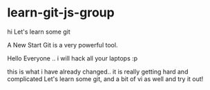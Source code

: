 # learn-git-js-group
hi
Let's learn some git

A New Start
Git is a very powerful tool.


Hello Everyone .. i will hack all your laptops :p 


this is what i have already changed.. it is really getting hard and complicated
Let's learn some git, and a bit of vi as well and try it out!
